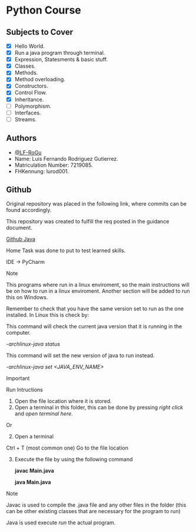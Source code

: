 # Python Course

## Subjects to Cover
- [x] Hello World.
- [x] Run a java program through terminal.
- [x] Expression, Statesments & basic stuff.
- [x] Classes.
- [x] Methods.
- [x] Method overloading.
- [x] Constructors.
- [x] Control Flow.
- [x] Inheritance.
- [ ] Polymorphism.
- [ ] Interfaces.
- [ ] Streams.

## Authors

- [@LF-RoGu](https://github.com/LF-RoGu)
- Name: Luis Fernando Rodriguez Gutierrez.
- Matriculation Number: 7219085.
- FHKennung: lurod001.
## Github

Original repository was placed in the following link, where commits can be found accordingly.

This repository was created to fulfill the req posted in the guidance document.

[Github Java](https://github.com/LF-RoGu/Java)

Home Task was done to put to test learned skills.

IDE -> PyCharm

> [!Note]
> This programs where run in a linux enviroment, so the main instructions will be on how to run in a linux enviroment.
> Another section will be added to run this on Windows.
>
> Remember to check that you have the same version set to run as the one installed.
> In Linux this is check by:
>
> This command will check the current java version that it is running in the computer.
> 
> -*archlinux-java status*
> 
> This command will set the new version of java to run instead.
>
> -*archlinux-java set <JAVA_ENV_NAME>*

> [!IMPORTANT]
> Run Intructions
> 1. Open the file location where it is stored.
> 2. Open a terminal in this folder, this can be done by pressing *right click* and *open terminal here*.
>
> Or
>
> 2. Open a terminal
>    
>   Ctrl + T (most common one)
>   Go to the file location
> 
> 3. Execute the file by using the following command
>
>    **javac Main.java**
>    
>    **java Main.java**

> [!Note]
> Javac is used to compile the .java file and any other files in the folder (this can be other existing classes that are necessary for the program to run)
> 
> Java is used execute *run* the actual program.
